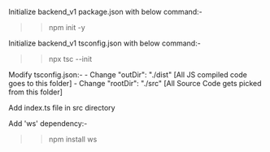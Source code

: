 Initialize backend_v1 package.json with below command:-
>> npm init -y

Initialize backend_v1 tsconfig.json with below command:-
>> npx tsc --init

Modify tsconfig.json:-
    - Change "outDir": "./dist"  [All JS compiled code goes to this folder]
    - Change "rootDir": "./src"  [All Source Code gets picked from this folder]

Add index.ts file in src directory

Add 'ws' dependency:-
>> npm install ws